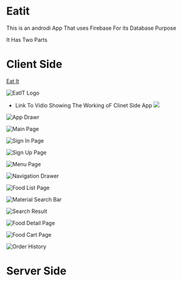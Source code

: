 # Eatit

This is an androdi App That uses Firebase For its Database Purpose

It Has Two Parts 

# Client Side
[Eat It](https://github.com/DAKSHSEMWAL/Eatit/tree/master/Client%20Side/EatIt2)

  ![EatIT Logo](app/src/main/res/mipmap-xxhdpi/ic_launcher_round.png)
 
 * Link To Vidio Showing The Working oF Clinet Side App
  [![](http://img.youtube.com/vi/-nLGb7KCfAU/0.jpg)](http://www.youtube.com/watch?v=-nLGb7KCfAU "Eat IT Client Side App")
  
  ![App Drawr](https://github.com/DAKSHSEMWAL/Eatit/blob/master/Client%20Side/EatIt2/Screenshot_20180919-015240.png)
    
  ![Main Page](https://github.com/DAKSHSEMWAL/Eatit/blob/master/Client%20Side/EatIt2/Screenshot_20180919-015329.png)
  
  ![Sign In Page](https://github.com/DAKSHSEMWAL/Eatit/blob/master/Client%20Side/EatIt2/Screenshot_20180919-015338.png)
  
  ![Sign Up Page](https://github.com/DAKSHSEMWAL/Eatit/blob/master/Client%20Side/EatIt2/Screenshot_20180919-021646.png)
  
  ![Menu Page](https://github.com/DAKSHSEMWAL/Eatit/blob/master/Client%20Side/EatIt2/Screenshot_20180919-015346.png)
  
  ![Navigation Drawer](https://github.com/DAKSHSEMWAL/Eatit/blob/master/Client%20Side/EatIt2/Screenshot_20180919-015351.png)
  
  ![Food List Page](https://github.com/DAKSHSEMWAL/Eatit/blob/master/Client%20Side/EatIt2/Screenshot_20180919-015403.png)
  
  ![Material Search Bar](https://github.com/DAKSHSEMWAL/Eatit/blob/master/Client%20Side/EatIt2/Screenshot_20180919-015411.png)
  
  ![Search Result](https://github.com/DAKSHSEMWAL/Eatit/blob/master/Client%20Side/EatIt2/Screenshot_20180919-020910.png)
  
  ![Food Detail Page](https://github.com/DAKSHSEMWAL/Eatit/blob/master/Client%20Side/EatIt2/Screenshot_20180919-020920.png)
  
  ![Food Cart Page](https://github.com/DAKSHSEMWAL/Eatit/blob/master/Client%20Side/EatIt2/Screenshot_20180919-021724.png)
  
  ![Order History](https://github.com/DAKSHSEMWAL/Eatit/blob/master/Client%20Side/EatIt2/Screenshot_20180919-035618.png)


# Server Side
